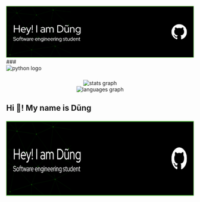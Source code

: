 <div align="left">
  <img src="./github-header-image.png" alt="Header" />
</div>
###

<div align="left">
  <img src="https://cdn.jsdelivr.net/gh/devicons/devicon/icons/python/python-original.svg" height="40" alt="python logo"  />
</div>

###

<div align="center">
  <img src="https://github-readme-stats.vercel.app/api?username=VanDung-dev&hide_title=false&hide_rank=false&show_icons=true&include_all_commits=false&count_private=false&disable_animations=false&theme=aura&locale=en&hide_border=false&order=1" height="150" alt="stats graph" /> <br>
  <img src="https://github-readme-stats.vercel.app/api/top-langs?username=VanDung-dev&locale=en&hide_title=false&layout=compact&card_width=320&langs_count=5&theme=aura&hide_border=false&order=2" height="150" alt="languages graph"  />
</div>

<h2 align="left">Hi 👋! My name is Dũng</h2>

###

<div align="center">
  <img src="./github-header-image.png" height="200" alt="Header" />
</div>

###

